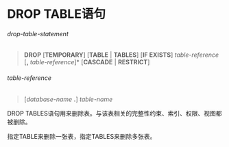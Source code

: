 # DROP TABLE语句

###### drop-table-statement
> **DROP** [**TEMPORARY**] [**TABLE** | **TABLES**] [**IF EXISTS**] *table-reference* [**,** *table-reference*]\* [**CASCADE** | **RESTRICT**]

###### table-reference
> [*database-name* **.**] *table-name*

DROP TABLES语句用来删除表。与该表相关的完整性约束、索引、权限、视图都被删除。

指定TABLE来删除一张表，指定TABLES来删除多张表。